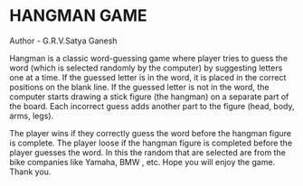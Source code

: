 # HANGMAN GAME
Author - G.R.V.Satya Ganesh 
<div>
<p>Hangman is a classic word-guessing game where player tries to guess the word (which is selected randomly by the computer) by suggesting letters one at a time. If the guessed letter is in the word, it is placed in the correct positions on the blank line. If the guessed letter is not in the word, the computer starts drawing a stick figure (the hangman) on a separate part of the board. Each incorrect guess adds another part to the figure (head, body, arms, legs). </p>
<p>The player wins if they correctly guess the word before the hangman figure is complete. The player loose if the hangman figure is completed before the player guesses the word. In this the random that are selected are from the bike companies like Yamaha, BMW , etc. Hope you will enjoy the game. Thank you.</p>
</div>
